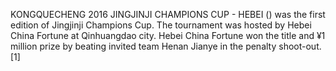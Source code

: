 KONGQUECHENG 2016 JINGJINJI CHAMPIONS CUP - HEBEI () was the first edition of Jingjinji Champions Cup. The tournament was hosted by Hebei China Fortune at Qinhuangdao city. Hebei China Fortune won the title and ¥1 million prize by beating invited team Henan Jianye in the penalty shoot-out.[1]
